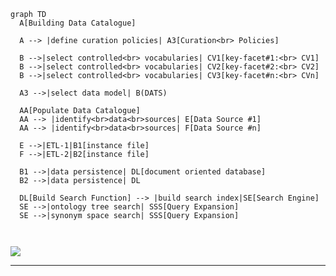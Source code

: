 ```
graph TD
  A[Building Data Catalogue] 

  A --> |define curation policies| A3[Curation<br> Policies]
  
  B -->|select controlled<br> vocabularies| CV1[key-facet#1:<br> CV1]
  B -->|select controlled<br> vocabularies| CV2[key-facet#2:<br> CV2]
  B -->|select controlled<br> vocabularies| CV3[key-facet#n:<br> CVn]

  A3 -->|select data model| B(DATS)

  AA[Populate Data Catalogue]
  AA --> |identify<br>data<br>sources| E[Data Source #1]
  AA --> |identify<br>data<br>sources| F[Data Source #n]
  
  E -->|ETL-1|B1[instance file]
  F -->|ETL-2|B2[instance file]

  B1 -->|data persistence| DL[document oriented database]
  B2 -->|data persistence| DL

  DL[Build Search Function] --> |build search index|SE[Search Engine]
  SE -->|ontology tree search| SSS[Query Expansion]
  SE -->|synonym space search| SSS[Query Expansion]

		
```
[![](https://mermaid.ink/img/eyJjb2RlIjoiZ3JhcGggVERcbiAgQVtCdWlsZGluZyBEYXRhIENhdGFsb2d1ZV0gXG5cbiAgQSAtLT4gfGRlZmluZSBjdXJhdGlvbiBwb2xpY2llc3wgQTNbQ3VyYXRpb248YnI-IFBvbGljaWVzXVxuICBcbiAgQiAtLT58c2VsZWN0IGNvbnRyb2xsZWQ8YnI-IHZvY2FidWxhcmllc3wgQ1YxW2tleS1mYWNldCMxOjxicj4gQ1YxXVxuICBCIC0tPnxzZWxlY3QgY29udHJvbGxlZDxicj4gdm9jYWJ1bGFyaWVzfCBDVjJba2V5LWZhY2V0IzI6PGJyPiBDVjJdXG4gIEIgLS0-fHNlbGVjdCBjb250cm9sbGVkPGJyPiB2b2NhYnVsYXJpZXN8IENWM1trZXktZmFjZXQjbjo8YnI-IENWbl1cblxuICBBMyAtLT58c2VsZWN0IGRhdGEgbW9kZWx8IEIoREFUUylcblxuICBBQVtQb3B1bGF0ZSBEYXRhIENhdGFsb2d1ZV1cbiAgQUEgLS0-IHxpZGVudGlmeTxicj5kYXRhPGJyPnNvdXJjZXN8IEVbRGF0YSBTb3VyY2UgIzFdXG4gIEFBIC0tPiB8aWRlbnRpZnk8YnI-ZGF0YTxicj5zb3VyY2VzfCBGW0RhdGEgU291cmNlICNuXVxuICBcbiAgRSAtLT58RVRMLTF8QjFbaW5zdGFuY2UgZmlsZV1cbiAgRiAtLT58RVRMLTJ8QjJbaW5zdGFuY2UgZmlsZV1cblxuICBCMSAtLT58ZGF0YSBwZXJzaXN0ZW5jZXwgRExbZG9jdW1lbnQgb3JpZW50ZWQgZGF0YWJhc2VdXG4gIEIyIC0tPnxkYXRhIHBlcnNpc3RlbmNlfCBETFxuXG4gIERMW0J1aWxkIFNlYXJjaCBGdW5jdGlvbl0gLS0-IHxidWlsZCBzZWFyY2ggaW5kZXh8U0VbU2VhcmNoIEVuZ2luZV1cbiAgU0UgLS0-fG9udG9sb2d5IHRyZWUgc2VhcmNofCBTU1NbUXVlcnkgRXhwYW5zaW9uXVxuICBTRSAtLT58c3lub255bSBzcGFjZSBzZWFyY2h8IFNTU1tRdWVyeSBFeHBhbnNpb25dXG5cblx0XHQiLCJtZXJtYWlkIjp7InRoZW1lIjoiZGVmYXVsdCJ9LCJ1cGRhdGVFZGl0b3IiOmZhbHNlfQ)](https://mermaid-js.github.io/mermaid-live-editor/#/edit/eyJjb2RlIjoiZ3JhcGggVERcbiAgQVtCdWlsZGluZyBEYXRhIENhdGFsb2d1ZV0gXG5cbiAgQSAtLT4gfGRlZmluZSBjdXJhdGlvbiBwb2xpY2llc3wgQTNbQ3VyYXRpb248YnI-IFBvbGljaWVzXVxuICBcbiAgQiAtLT58c2VsZWN0IGNvbnRyb2xsZWQ8YnI-IHZvY2FidWxhcmllc3wgQ1YxW2tleS1mYWNldCMxOjxicj4gQ1YxXVxuICBCIC0tPnxzZWxlY3QgY29udHJvbGxlZDxicj4gdm9jYWJ1bGFyaWVzfCBDVjJba2V5LWZhY2V0IzI6PGJyPiBDVjJdXG4gIEIgLS0-fHNlbGVjdCBjb250cm9sbGVkPGJyPiB2b2NhYnVsYXJpZXN8IENWM1trZXktZmFjZXQjbjo8YnI-IENWbl1cblxuICBBMyAtLT58c2VsZWN0IGRhdGEgbW9kZWx8IEIoREFUUylcblxuICBBQVtQb3B1bGF0ZSBEYXRhIENhdGFsb2d1ZV1cbiAgQUEgLS0-IHxpZGVudGlmeTxicj5kYXRhPGJyPnNvdXJjZXN8IEVbRGF0YSBTb3VyY2UgIzFdXG4gIEFBIC0tPiB8aWRlbnRpZnk8YnI-ZGF0YTxicj5zb3VyY2VzfCBGW0RhdGEgU291cmNlICNuXVxuICBcbiAgRSAtLT58RVRMLTF8QjFbaW5zdGFuY2UgZmlsZV1cbiAgRiAtLT58RVRMLTJ8QjJbaW5zdGFuY2UgZmlsZV1cblxuICBCMSAtLT58ZGF0YSBwZXJzaXN0ZW5jZXwgRExbZG9jdW1lbnQgb3JpZW50ZWQgZGF0YWJhc2VdXG4gIEIyIC0tPnxkYXRhIHBlcnNpc3RlbmNlfCBETFxuXG4gIERMW0J1aWxkIFNlYXJjaCBGdW5jdGlvbl0gLS0-IHxidWlsZCBzZWFyY2ggaW5kZXh8U0VbU2VhcmNoIEVuZ2luZV1cbiAgU0UgLS0-fG9udG9sb2d5IHRyZWUgc2VhcmNofCBTU1NbUXVlcnkgRXhwYW5zaW9uXVxuICBTRSAtLT58c3lub255bSBzcGFjZSBzZWFyY2h8IFNTU1tRdWVyeSBFeHBhbnNpb25dXG5cblx0XHQiLCJtZXJtYWlkIjp7InRoZW1lIjoiZGVmYXVsdCJ9LCJ1cGRhdGVFZGl0b3IiOmZhbHNlfQ)
___